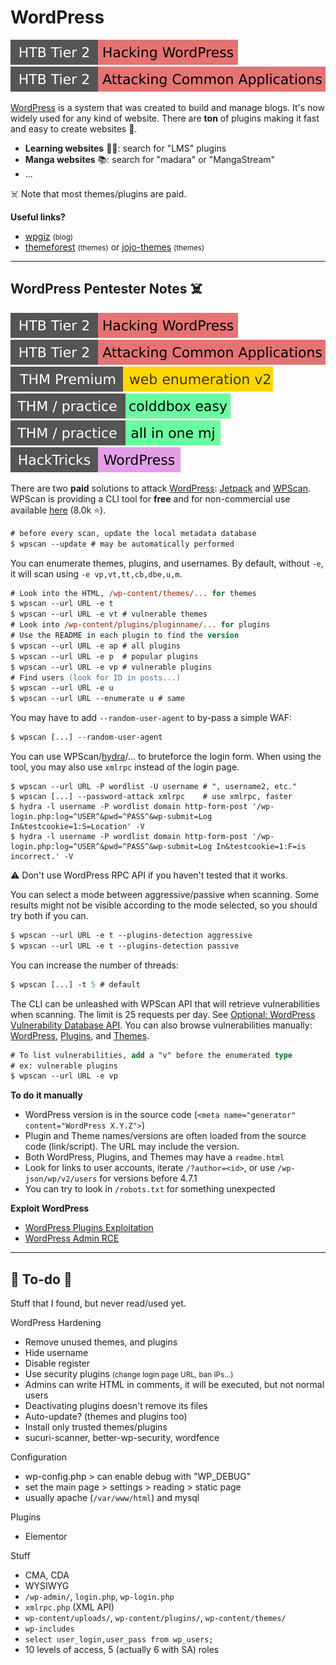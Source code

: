 # WordPress

[![hackingwordpress](../../../../../cybersecurity/_badges/htb/hackingwordpress.svg)](https://academy.hackthebox.com/course/preview/hacking-wordpress)
[![attacking_common_applications](../../../../../cybersecurity/_badges/htb/attacking_common_applications.svg)](https://academy.hackthebox.com/course/preview/attacking-common-applications)

<div class="row row-cols-lg-2"><div>

[WordPress](https://wordpress.com/) is a system that was created to build and manage blogs. It's now widely used for any kind of website. There are **ton** of plugins making it fast and easy to create websites 🚀.

* **Learning websites** 🧑‍🎓: search for "LMS" plugins
* **Manga websites** 📚: search for "madara" or "MangaStream"
* ...

☠️ Note that most themes/plugins are paid.
</div><div>

**Useful links?**

* [wpgiz](https://wpgiz.com/) <small>(blog)</small>
* [themeforest](https://themeforest.net/category/wordpress) <small>(themes)</small> or [jojo-themes](https://www.jojo-themes.net/en/) <small>(themes)</small>
</div></div>

<hr class="sep-both">

## WordPress Pentester Notes ☠️

[![hackingwordpress](../../../../../cybersecurity/_badges/htb/hackingwordpress.svg)](https://academy.hackthebox.com/course/preview/hacking-wordpress)
[![attacking_common_applications](../../../../../cybersecurity/_badges/htb/attacking_common_applications.svg)](https://academy.hackthebox.com/course/preview/attacking-common-applications)
[![webenumerationv2](../../../../../cybersecurity/_badges/thmp/webenumerationv2.svg)](https://tryhackme.com/room/webenumerationv2)
[![colddboxeasy](../../../../../cybersecurity/_badges/thm-p/colddboxeasy.svg)](https://tryhackme.com/room/colddboxeasy)
[![allinonemj](../../../../../cybersecurity/_badges/thm-p/allinonemj.svg)](https://tryhackme.com/room/allinonemj)
[![wordpress](../../../../../cybersecurity/_badges/hacktricks/wordpress.svg)](https://book.hacktricks.xyz/network-services-pentesting/pentesting-web/wordpress)

<div class="row row-cols-lg-2"><div>

There are two **paid** solutions to attack [WordPress](/programming-languages/web/others/cms/wordpress/index.md): [Jetpack](https://jetpack.com/) and [WPScan](https://wpscan.com/). WPScan is providing a CLI tool for **free** and for non-commercial use available [here](https://wpscan.com/wordpress-cli-scanner/) (8.0k ⭐).

```ps
# before every scan, update the local metadata database
$ wpscan --update # may be automatically performed
```

You can enumerate themes, plugins, and usernames. By default, without `-e`, it will scan using `-e vp,vt,tt,cb,dbe,u,m`.

```ps
# Look into the HTML, /wp-content/themes/... for themes
$ wpscan --url URL -e t
$ wpscan --url URL -e vt # vulnerable themes
# Look into /wp-content/plugins/pluginname/... for plugins
# Use the README in each plugin to find the version
$ wpscan --url URL -e ap # all plugins
$ wpscan --url URL -e p  # popular plugins
$ wpscan --url URL -e vp # vulnerable plugins
# Find users (look for ID in posts...)
$ wpscan --url URL -e u
$ wpscan --url URL --enumerate u # same
```

You may have to add `--random-user-agent` to by-pass a simple WAF:

```ps
$ wpscan [...] --random-user-agent
```

You can use WPScan/[hydra](/cybersecurity/red-team/tools/cracking/auth/hydra.md#form-brute-force)/... to bruteforce the login form. When using the tool, you may also use `xmlrpc` instead of the login page.

```shell!
$ wpscan --url URL -P wordlist -U username # ", username2, etc."
$ wpscan [...] --password-attack xmlrpc    # use xmlrpc, faster
$ hydra -l username -P wordlist domain http-form-post '/wp-login.php:log=^USER^&pwd=^PASS^&wp-submit=Log In&testcookie=1:S=Location' -V
$ hydra -l username -P wordlist domain http-form-post '/wp-login.php:log=^USER^&pwd=^PASS^&wp-submit=Log In&testcookie=1:F=is incorrect.' -V
```

⚠️ Don't use WordPress RPC API if you haven't tested that it works.
</div><div>

You can select a mode between aggressive/passive when scanning. Some results might not be visible according to the mode selected, so you should try both if you can.

```ps
$ wpscan --url URL -e t --plugins-detection aggressive
$ wpscan --url URL -e t --plugins-detection passive
```

You can increase the number of threads:

```ps
$ wpscan [...] -t 5 # default
```

The CLI can be unleashed with WPScan API that will retrieve vulnerabilities  when scanning. The limit is 25 requests per day. See [Optional: WordPress Vulnerability Database API](https://github.com/wpscanteam/wpscan/wiki/WPScan-User-Documentation#optional-wordpress-vulnerability-database-api). You can also browse vulnerabilities manually: [WordPress](https://wpscan.com/wordpresses), [Plugins](https://wpscan.com/plugins), and [Themes](https://wpscan.com/themes).

```ps
# To list vulnerabilities, add a "v" before the enumerated type
# ex: vulnerable plugins
$ wpscan --url URL -e vp
```

**To do it manually**

* WordPress version is in the source code (`<meta name="generator" content="WordPress X.Y.Z">`)
* Plugin and Theme names/versions are often loaded from the source code (link/script). The URL may include the version.
* Both WordPress, Plugins, and Themes may have a `readme.html`
* Look for links to user accounts, iterate `/?author=<id>`, or use `/wp-json/wp/v2/users` for versions before 4.7.1
* You can try to look in `/robots.txt` for something unexpected

**Exploit WordPress**

* [WordPress Plugins Exploitation](_files/wp-plugins.md)
* [WordPress Admin RCE](_files/wp-rce.md)
</div></div>

<hr class="sep-both">

## 👻 To-do 👻

Stuff that I found, but never read/used yet.

<div class="row row-cols-lg-2"><div>

WordPress Hardening

* Remove unused themes, and plugins
* Hide username
* Disable register
* Use security plugins <small>(change login page URL, ban IPs...)</small>
* Admins can write HTML in comments, it will be executed, but not normal users
* Deactivating plugins doesn't remove its files
* Auto-update? (themes and plugins too)
* Install only trusted themes/plugins
* sucuri-scanner, better-wp-security, wordfence

Configuration

* wp-config.php > can enable debug with "WP_DEBUG"
* set the main page > settings > reading > static page
* usually apache (`/var/www/html`) and mysql
</div><div>

Plugins

* Elementor

Stuff

* CMA, CDA
* WYSIWYG
* `/wp-admin/`, `login.php`, `wp-login.php`
* `xmlrpc.php` (XML API)
* `wp-content/uploads/`, `wp-content/plugins/`, `wp-content/themes/`
* `wp-includes`
* `select user_login,user_pass from wp_users;`
* 10 levels of access, 5 (actually 6 with SA) roles
</div></div>